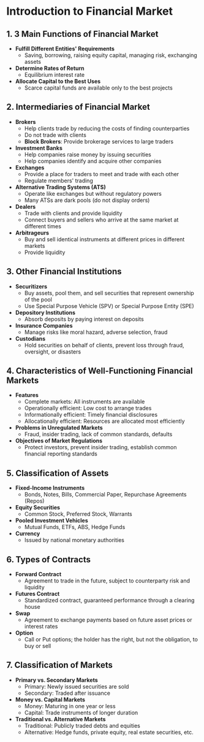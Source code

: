 # Introduction to Financial Market

## 1. 3 Main Functions of Financial Market
- **Fulfill Different Entities' Requirements**
  - Saving, borrowing, raising equity capital, managing risk, exchanging assets
- **Determine Rates of Return**
  - Equilibrium interest rate
- **Allocate Capital to the Best Uses**
  - Scarce capital funds are available only to the best projects

## 2. Intermediaries of Financial Market
- **Brokers**
  - Help clients trade by reducing the costs of finding counterparties
  - Do not trade with clients
  - **Block Brokers**: Provide brokerage services to large traders
- **Investment Banks**
  - Help companies raise money by issuing securities
  - Help companies identify and acquire other companies
- **Exchanges**
  - Provide a place for traders to meet and trade with each other
  - Regulate members' trading
- **Alternative Trading Systems (ATS)**
  - Operate like exchanges but without regulatory powers
  - Many ATSs are dark pools (do not display orders)
- **Dealers**
  - Trade with clients and provide liquidity
  - Connect buyers and sellers who arrive at the same market at different times
- **Arbitrageurs**
  - Buy and sell identical instruments at different prices in different markets
  - Provide liquidity

## 3. Other Financial Institutions
- **Securitizers**  
  - Buy assets, pool them, and sell securities that represent ownership of the pool
  - Use Special Purpose Vehicle (SPV) or Special Purpose Entity (SPE)
- **Depository Institutions**  
  - Absorb deposits by paying interest on deposits
- **Insurance Companies**  
  - Manage risks like moral hazard, adverse selection, fraud
- **Custodians**  
  - Hold securities on behalf of clients, prevent loss through fraud, oversight, or disasters

## 4. Characteristics of Well-Functioning Financial Markets
- **Features**  
  - Complete markets: All instruments are available
  - Operationally efficient: Low cost to arrange trades
  - Informationally efficient: Timely financial disclosures
  - Allocationally efficient: Resources are allocated most efficiently
- **Problems in Unregulated Markets**  
  - Fraud, insider trading, lack of common standards, defaults
- **Objectives of Market Regulations**  
  - Protect investors, prevent insider trading, establish common financial reporting standards

## 5. Classification of Assets
- **Fixed-Income Instruments**  
  - Bonds, Notes, Bills, Commercial Paper, Repurchase Agreements (Repos)
- **Equity Securities**  
  - Common Stock, Preferred Stock, Warrants
- **Pooled Investment Vehicles**  
  - Mutual Funds, ETFs, ABS, Hedge Funds
- **Currency**  
  - Issued by national monetary authorities

## 6. Types of Contracts
- **Forward Contract**  
  - Agreement to trade in the future, subject to counterparty risk and liquidity
- **Futures Contract**  
  - Standardized contract, guaranteed performance through a clearing house
- **Swap**  
  - Agreement to exchange payments based on future asset prices or interest rates
- **Option**  
  - Call or Put options; the holder has the right, but not the obligation, to buy or sell

## 7. Classification of Markets
- **Primary vs. Secondary Markets**  
  - Primary: Newly issued securities are sold
  - Secondary: Traded after issuance
- **Money vs. Capital Markets**  
  - Money: Maturing in one year or less
  - Capital: Trade instruments of longer duration
- **Traditional vs. Alternative Markets**  
  - Traditional: Publicly traded debts and equities
  - Alternative: Hedge funds, private equity, real estate securities, etc.
